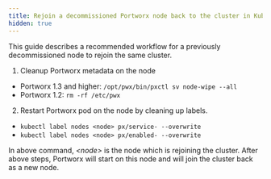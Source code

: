 ```yaml
---
title: Rejoin a decommissioned Portworx node back to the cluster in Kubernetes
hidden: true
---
```


This guide describes a recommended workflow for a previously decommissioned node to rejoin the same cluster.

1. Cleanup Portworx metadata on the node
  * Portworx 1.3 and higher: `/opt/pwx/bin/pxctl sv node-wipe --all`
  * Portworx 1.2: `rm -rf /etc/pwx`

2. Restart Portworx pod on the node by cleaning up labels.
  * `kubectl label nodes <node> px/service- --overwrite`
  * `kubectl label nodes <node> px/enabled- --overwrite`

In above command, _\<node\>_ is the node which is rejoining the cluster.
After above steps, Portworx will start on this node and will join the cluster back as a new node.
